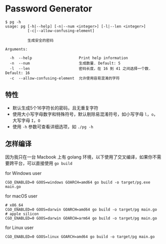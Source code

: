 # Password Generator

```shell
$ pg -h
usage: pg [-h|--help] [-n|--num <integer>] [-l|--len <integer>]
          [-c|--allow-confusing-element]

          生成安全的密码

Arguments:

  -h  --help                     Print help information
  -n  --num                      生成数量. Default: 5
  -l  --len                      密码长度，在 16 到 41 之间选择一个数. Default: 16
  -c  --allow-confusing-element  允许使用容易混淆的字符
```

## 特性

- 默认生成5个16字符长的密码，且无重复字符
- 使用大小写字母数字和特殊符号，默认剔除易混淆符号，如小写字母 `l`，`o`，大写字母 `I`，`O`
- 使用 `-h` 参数可查看详细选项，如 `./pg -h`

## 怎样编译

因为我只在一台 Macbook 上有 golang 环境，以下使用了交叉编译，如果你不需要跨平台，可以直接使用 `go build`

for Windows user

```shell
CGO_ENABLED=0 GOOS=windows GOARCH=amd64 go build -o target/pg.exe main.go
```

for macOS user

```shell
# x86_64
CGO_ENABLED=0 GOOS=darwin GOARCH=amd64 go build -o target/pg main.go
# apple silicon
CGO_ENABLED=0 GOOS=darwin GOARCH=arm64 go build -o target/pg main.go
```

for Linux user

```shell
CGO_ENABLED=0 GOOS=linux GOARCH=amd64 go build -o target/pg main.go
```
